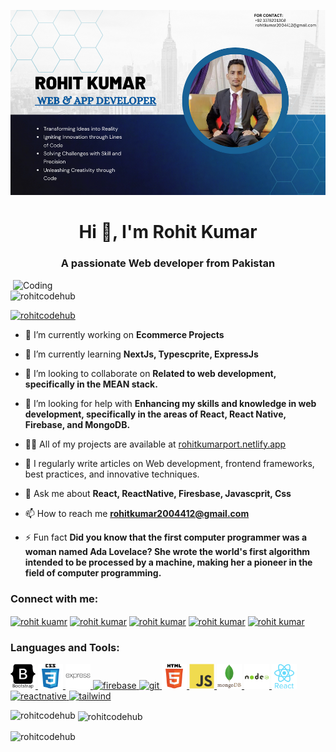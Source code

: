 ![logo](https://github.com/RohitCodeHub/RohitCodeHub/blob/main/Blue%20Modern%20Manager%20Business%20Card.png?raw=true)
<h1 align="center">Hi 👋, I'm Rohit Kumar</h1>
<h3 align="center">A passionate Web developer from Pakistan</h3>
<img src="https://camo.githubusercontent.com/cae12fddd9d6982901d82580bdf321d81fb299141098ca1c2d4891870827bf17/68747470733a2f2f6d69726f2e6d656469756d2e636f6d2f6d61782f313336302f302a37513379765349765f7430696f4a2d5a2e676966" alt="Coding" width="500" align="right">

<p align="left"> <img src="https://komarev.com/ghpvc/?username=rohitcodehub&label=Profile%20views&color=0e75b6&style=flat" alt="rohitcodehub" /> </p>

<p align="left"> <a href="https://github.com/ryo-ma/github-profile-trophy"><img src="https://github-profile-trophy.vercel.app/?username=rohitcodehub" alt="rohitcodehub" /></a> </p>

- 🔭 I’m currently working on **Ecommerce Projects**

- 🌱 I’m currently learning **NextJs, Typescprite, ExpressJs**

- 👯 I’m looking to collaborate on **Related to web development, specifically in the MEAN stack.**

- 🤝 I’m looking for help with **Enhancing my skills and knowledge in web development, specifically in the areas of React, React Native, Firebase, and MongoDB.**

- 👨‍💻 All of my projects are available at [rohitkumarport.netlify.app](rohitkumarport.netlify.app)

- 📝 I regularly write articles on Web development, frontend frameworks, best practices, and innovative techniques.
- 💬 Ask me about **React, ReactNative, Firesbase, Javascprit, Css**

- 📫 How to reach me **rohitkumar2004412@gmail.com**

- ⚡ Fun fact **Did you know that the first computer programmer was a woman named Ada Lovelace? She wrote the world's first algorithm intended to be processed by a machine, making her a pioneer in the field of computer programming.**

<h3 align="left">Connect with me:</h3>
<p align="left">
<a href="https://codepen.io/rohit kuamr" target="blank"><img align="center" src="https://raw.githubusercontent.com/rahuldkjain/github-profile-readme-generator/master/src/images/icons/Social/codepen.svg" alt="rohit kuamr" height="30" width="40" /></a>
<a href="https://linkedin.com/in/rohit kumar" target="blank"><img align="center" src="https://raw.githubusercontent.com/rahuldkjain/github-profile-readme-generator/master/src/images/icons/Social/linked-in-alt.svg" alt="rohit kumar" height="30" width="40" /></a>
<a href="https://stackoverflow.com/users/rohit kumar" target="blank"><img align="center" src="https://raw.githubusercontent.com/rahuldkjain/github-profile-readme-generator/master/src/images/icons/Social/stack-overflow.svg" alt="rohit kumar" height="30" width="40" /></a>
<a href="https://fb.com/rohit kumar" target="blank"><img align="center" src="https://raw.githubusercontent.com/rahuldkjain/github-profile-readme-generator/master/src/images/icons/Social/facebook.svg" alt="rohit kumar" height="30" width="40" /></a>
<a href="https://instagram.com/rohit kumar" target="blank"><img align="center" src="https://raw.githubusercontent.com/rahuldkjain/github-profile-readme-generator/master/src/images/icons/Social/instagram.svg" alt="rohit kumar" height="30" width="40" /></a>
</p>

<h3 align="left">Languages and Tools:</h3>
<p align="left"> <a href="https://getbootstrap.com" target="_blank" rel="noreferrer"> <img src="https://raw.githubusercontent.com/devicons/devicon/master/icons/bootstrap/bootstrap-plain-wordmark.svg" alt="bootstrap" width="40" height="40"/> </a> <a href="https://www.w3schools.com/css/" target="_blank" rel="noreferrer"> <img src="https://raw.githubusercontent.com/devicons/devicon/master/icons/css3/css3-original-wordmark.svg" alt="css3" width="40" height="40"/> </a> <a href="https://expressjs.com" target="_blank" rel="noreferrer"> <img src="https://raw.githubusercontent.com/devicons/devicon/master/icons/express/express-original-wordmark.svg" alt="express" width="40" height="40"/> </a> <a href="https://firebase.google.com/" target="_blank" rel="noreferrer"> <img src="https://www.vectorlogo.zone/logos/firebase/firebase-icon.svg" alt="firebase" width="40" height="40"/> </a> <a href="https://git-scm.com/" target="_blank" rel="noreferrer"> <img src="https://www.vectorlogo.zone/logos/git-scm/git-scm-icon.svg" alt="git" width="40" height="40"/> </a> <a href="https://www.w3.org/html/" target="_blank" rel="noreferrer"> <img src="https://raw.githubusercontent.com/devicons/devicon/master/icons/html5/html5-original-wordmark.svg" alt="html5" width="40" height="40"/> </a> <a href="https://developer.mozilla.org/en-US/docs/Web/JavaScript" target="_blank" rel="noreferrer"> <img src="https://raw.githubusercontent.com/devicons/devicon/master/icons/javascript/javascript-original.svg" alt="javascript" width="40" height="40"/> </a> <a href="https://www.mongodb.com/" target="_blank" rel="noreferrer"> <img src="https://raw.githubusercontent.com/devicons/devicon/master/icons/mongodb/mongodb-original-wordmark.svg" alt="mongodb" width="40" height="40"/> </a> <a href="https://nodejs.org" target="_blank" rel="noreferrer"> <img src="https://raw.githubusercontent.com/devicons/devicon/master/icons/nodejs/nodejs-original-wordmark.svg" alt="nodejs" width="40" height="40"/> </a> <a href="https://reactjs.org/" target="_blank" rel="noreferrer"> <img src="https://raw.githubusercontent.com/devicons/devicon/master/icons/react/react-original-wordmark.svg" alt="react" width="40" height="40"/> </a> <a href="https://reactnative.dev/" target="_blank" rel="noreferrer"> <img src="https://reactnative.dev/img/header_logo.svg" alt="reactnative" width="40" height="40"/> </a> <a href="https://tailwindcss.com/" target="_blank" rel="noreferrer"> <img src="https://www.vectorlogo.zone/logos/tailwindcss/tailwindcss-icon.svg" alt="tailwind" width="40" height="40"/> </a> </p>

<p><img align="left" src="https://github-readme-stats.vercel.app/api/top-langs?username=rohitcodehub&show_icons=true&locale=en&layout=compact" alt="rohitcodehub" /></p>

<p>&nbsp;<img align="center" src="https://github-readme-stats.vercel.app/api?username=rohitcodehub&show_icons=true&locale=en" alt="rohitcodehub" /></p>

<p><img align="center" src="https://github-readme-streak-stats.herokuapp.com/?user=rohitcodehub&" alt="rohitcodehub" /></p>
